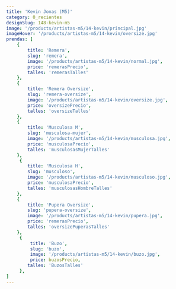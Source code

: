 ```yaml
---
title: 'Kevin Jonas (M5)'
category: 0_recientes
designSlug: 148-kevin-m5
image: '/products/artistas-m5/14-kevin/principal.jpg'
imageHover: '/products/artistas-m5/14-kevin/oversize.jpg'
prendas: [
    {   
        title: 'Remera',
        slug: 'remera',          
        image: '/products/artistas-m5/14-kevin/normal.jpg',
        price: 'remerasPrecio',
        talles: 'remerasTalles'
    },
    {
        title: 'Remera Oversize',
        slug: 'remera-oversize',
        image: '/products/artistas-m5/14-kevin/oversize.jpg',
        price: 'oversizePrecio',
        talles: 'oversizeTalles'
    },
    {
        title: 'Musculosa M',
        slug: 'musculosa-mujer',
        image: '/products/artistas-m5/14-kevin/musculosa.jpg',
        price: 'musculosaPrecio',
        talles: 'musculosasMujerTalles'
    },
     {
        title: 'Musculosa H',
        slug: 'musculoso',
        image: '/products/artistas-m5/14-kevin/musculoso.jpg',
        price: 'musculosaPrecio',
        talles: 'musculosasHombreTalles'
    },
    {
        title: 'Pupera Oversize',
        slug: 'pupera-oversize',
        image: '/products/artistas-m5/14-kevin/pupera.jpg',
        price: 'remerasPrecio',
        talles: 'oversizePuperasTalles'
    },
     {
         title: 'Buzo',
         slug: 'buzo',
         image: '/products/artistas-m5/14-kevin/buzo.jpg',
         price: buzosPrecio,
        talles: 'BuzosTalles'
     },
]
---
```

